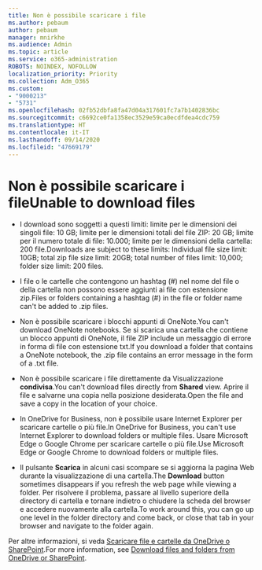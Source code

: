 ```yaml
---
title: Non è possibile scaricare i file
ms.author: pebaum
author: pebaum
manager: mnirkhe
ms.audience: Admin
ms.topic: article
ms.service: o365-administration
ROBOTS: NOINDEX, NOFOLLOW
localization_priority: Priority
ms.collection: Adm_O365
ms.custom:
- "9000213"
- "5731"
ms.openlocfilehash: 02fb52dbfa8fa47d04a317601fc7a7b1402836bc
ms.sourcegitcommit: c6692ce0fa1358ec3529e59ca0ecdfdea4cdc759
ms.translationtype: HT
ms.contentlocale: it-IT
ms.lasthandoff: 09/14/2020
ms.locfileid: "47669179"
---
```

# <a name="unable-to-download-files"></a><span data-ttu-id="afab8-102">Non è possibile scaricare i file</span><span class="sxs-lookup"><span data-stu-id="afab8-102">Unable to download files</span></span>

- <span data-ttu-id="afab8-103">I download sono soggetti a questi limiti: limite per le dimensioni dei singoli file: 10 GB; limite per le dimensioni totali del file ZIP: 20 GB; limite per il numero totale di file: 10.000; limite per le dimensioni della cartella: 200 file.</span><span class="sxs-lookup"><span data-stu-id="afab8-103">Downloads are subject to these limits: Individual file size limit: 10GB; total zip file size limit: 20GB; total number of files limit: 10,000; folder size limit: 200 files.</span></span>
- <span data-ttu-id="afab8-104">I file o le cartelle che contengono un hashtag (#) nel nome del file o della cartella non possono essere aggiunti ai file con estensione zip.</span><span class="sxs-lookup"><span data-stu-id="afab8-104">Files or folders containing a hashtag (#) in the file or folder name can't be added to .zip files.</span></span>  
    
- <span data-ttu-id="afab8-105">Non è possibile scaricare i blocchi appunti di OneNote.</span><span class="sxs-lookup"><span data-stu-id="afab8-105">You can't download OneNote notebooks.</span></span> <span data-ttu-id="afab8-106">Se si scarica una cartella che contiene un blocco appunti di OneNote, il file ZIP include un messaggio di errore in forma di file con estensione txt.</span><span class="sxs-lookup"><span data-stu-id="afab8-106">If you download a folder that contains a OneNote notebook, the .zip file contains an error message in the form of a .txt file.</span></span>  
    
- <span data-ttu-id="afab8-107">Non è possibile scaricare i file direttamente da Visualizzazione **condivisa**.</span><span class="sxs-lookup"><span data-stu-id="afab8-107">You can't download files directly from **Shared**  view.</span></span> <span data-ttu-id="afab8-108">Aprire il file e salvarne una copia nella posizione desiderata.</span><span class="sxs-lookup"><span data-stu-id="afab8-108">Open the file and save a copy in the location of your choice.</span></span>  
    
- <span data-ttu-id="afab8-109">In OneDrive for Business, non è possibile usare Internet Explorer per scaricare cartelle o più file.</span><span class="sxs-lookup"><span data-stu-id="afab8-109">In OneDrive for Business, you can't use Internet Explorer to download folders or multiple files.</span></span> <span data-ttu-id="afab8-110">Usare Microsoft Edge o Google Chrome per scaricare cartelle o più file.</span><span class="sxs-lookup"><span data-stu-id="afab8-110">Use Microsoft Edge or Google Chrome to download folders or multiple files.</span></span>  
    
- <span data-ttu-id="afab8-111">Il pulsante **Scarica** in alcuni casi scompare se si aggiorna la pagina Web durante la visualizzazione di una cartella.</span><span class="sxs-lookup"><span data-stu-id="afab8-111">The **Download** button sometimes disappears if you refresh the web page while viewing a folder.</span></span> <span data-ttu-id="afab8-112">Per risolvere il problema, passare al livello superiore della directory di cartella e tornare indietro o chiudere la scheda del browser e accedere nuovamente alla cartella.</span><span class="sxs-lookup"><span data-stu-id="afab8-112">To work around this, you can go up one level in the folder directory and come back, or close that tab in your browser and navigate to the folder again.</span></span>  
    
<span data-ttu-id="afab8-113">Per altre informazioni, si veda [Scaricare file e cartelle da OneDrive o SharePoint](https://support.office.com/article/download-files-and-folders-from-onedrive-or-sharepoint-5c7397b7-19c7-4893-84fe-d02e8fa5df05).</span><span class="sxs-lookup"><span data-stu-id="afab8-113">For more information, see [Download files and folders from OneDrive or SharePoint](https://support.office.com/article/download-files-and-folders-from-onedrive-or-sharepoint-5c7397b7-19c7-4893-84fe-d02e8fa5df05).</span></span>